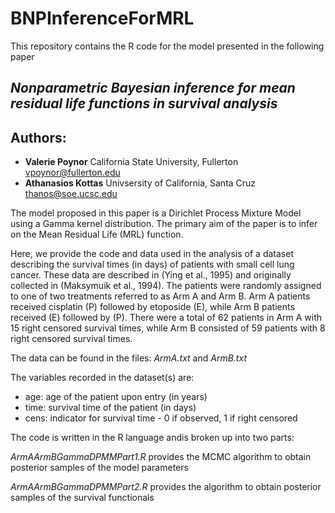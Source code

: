 # BNPInferenceForMRL
This repository contains the R code for the model presented in the following paper

## ***Nonparametric Bayesian inference for mean residual life functions in survival analysis***

## Authors:
* **Valerie Poynor** California State University, Fullerton <vpoynor@fullerton.edu>  
* **Athanasios Kottas** Univsersity of California, Santa Cruz <thanos@soe.ucsc.edu>
        

        
The model proposed in this paper is a Dirichlet Process Mixture Model using a Gamma kernel distribution.  The primary aim of the paper is to infer on the Mean Residual Life (MRL) function.  

Here, we provide the code and data used in the analysis of a dataset describing the survival times
(in days) of patients with small cell lung cancer.  These data are described in (Ying et al., 1995) and originally collected in (Maksymuik et al., 1994). The patients were randomly assigned to
one of two treatments referred to as Arm A and Arm B. Arm A patients received cisplatin (P)
followed by etoposide (E), while Arm B patients received (E) followed by (P). There were a total
of 62 patients in Arm A with 15 right censored survival times, while Arm B consisted of 59
patients with 8 right censored survival times.  

The data can be found in the files: *ArmA.txt* and *ArmB.txt*

The variables recorded in the dataset(s) are:
* age: age of the patient upon entry (in years)
* time: survival time of the patient (in days)
* cens: indicator for survival time - 0 if observed, 1 if right censored

The code is written in the R language andis broken up into two parts:

*ArmAArmBGammaDPMMPart1.R* provides the MCMC algorithm to obtain posterior samples of the model parameters

*ArmAArmBGammaDPMMPart2.R* provides the algorithm to obtain posterior samples of the survival functionals



